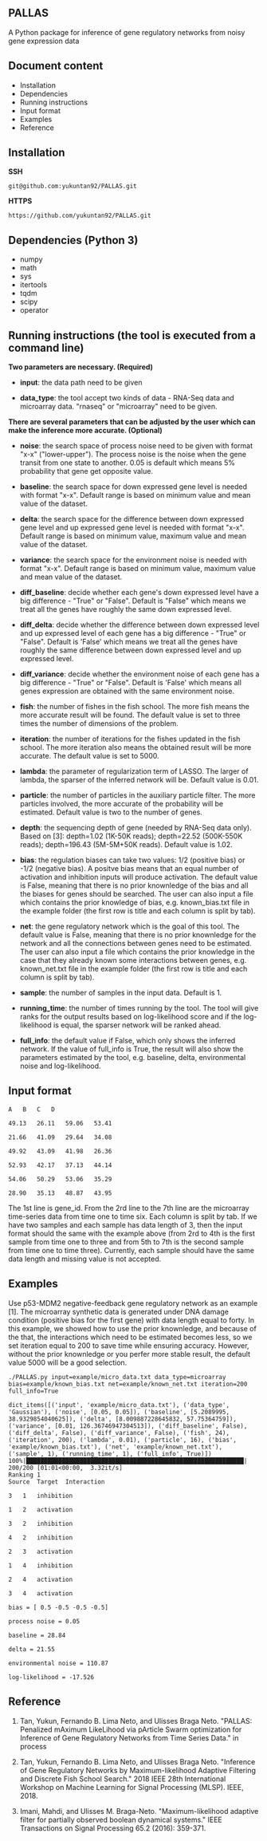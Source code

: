 ## PALLAS

A Python package for inference of gene regulatory networks from noisy gene expression data

## Document content

- Installation
- Dependencies
- Running instructions
- Input format
- Examples
- Reference

## Installation

**SSH**

`git@github.com:yukuntan92/PALLAS.git`

**HTTPS**

`https://github.com/yukuntan92/PALLAS.git`

## Dependencies (Python 3)

- numpy
- math
- sys
- itertools
- tqdm
- scipy
- operator

## Running instructions (the tool is executed from a command line)

**Two parameters are necessary. (Required)**

- **input**: the data path need to be given

- **data_type**: the tool accept two kinds of data - RNA-Seq data and microarray data. "rnaseq" or "microarray" need to be given.


**There are several parameters that can be adjusted by the user which can make the inference more accurate. (Optional)**

- **noise**: the search space of process noise need to be given with format "x-x" ("lower-upper"). The process noise is the noise when the gene transit from one state to another. 0.05 is default which means 5% probability that gene get opposite value.

- **baseline**: the search space for down expressed gene level is needed with format "x-x". Default range is based on minimum value and mean value of the dataset.

- **delta**: the search space for the difference between down expressed gene level and up expressed gene level is needed with format "x-x". Default range is based on minimum value, maximum value and mean value of the dataset.

- **variance**: the search space for the environment noise is needed with format "x-x". Default range is based on minimum value, maximum value and mean value of the dataset.

- **diff_baseline**: decide whether each gene's down expressed level have a big difference - "True" or "False". Default is "False" which means we treat all the genes have roughly the same down expressed level.

- **diff_delta**: decide whether the difference between down expressed level and up expressed level of each gene has a big difference - "True" or "False". Default is 'False' which means we treat all the genes have roughly the same difference between down expressed level and up expressed level.

- **diff_variance**: decide whether the environment noise of each gene has a big difference - "True" or "False". Default is 'False' which means all genes expression are obtained with the same environment noise.

- **fish**: the number of fishes in the fish school. The more fish means the more accurate result will be found. The default value is set to three times the number of dimensions of the problem.

- **iteration**: the number of iterations for the fishes updated in the fish school. The more iteration also means the obtained result will be more accurate. The default value is set to 5000.

- **lambda**: the parameter of regularization term of LASSO. The larger of lambda, the sparser of the inferred network will be. Default value is 0.01.

- **particle**: the number of particles in the auxiliary particle filter. The more particles involved, the more accurate of the probability will be estimated. Default value is two to the number of genes.

- **depth**: the sequencing depth of gene (needed by RNA-Seq data only). Based on [3]: depth=1.02 (1K-50K reads); depth=22.52 (500K-550K reads); depth=196.43 (5M-5M+50K reads). Default value is 1.02.

- **bias**: the regulation biases can take two values: 1/2 (positive bias) or -1/2 (negative bias). A positve bias means that an equal number of activation and inhibition inputs will produce activation. The default value is False, meaning that there is no prior knownledge of the bias and all the biases for genes should be searched. The user can also input a file which contains the prior knowledge of bias, e.g. known_bias.txt file in the example folder (the first row is title and each column is split by tab).

- **net**: the gene regulatory network which is the goal of this tool. The default value is False, meaning that there is no prior knownledge for the network and all the connections between genes need to be estimated. The user can also input a file which contains the prior knowledge in the case that they already known some interactions between genes, e.g. known_net.txt file in the example folder (the first row is title and each column is split by tab).

- **sample**: the number of samples in the input data. Default is 1.

- **running_time**: the number of times running by the tool. The tool will give ranks for the output results based on log-likelihood score and if the log-likelihood is equal, the sparser network will be ranked ahead.

- **full_info**: the default value if False, which only shows the inferred network. If the value of full_info is True, the result will also show the parameters estimated by the tool, e.g. baseline, delta, environmental noise and log-likelihood.

## Input format

```
A	B	C	D 

49.13	26.11	59.06	53.41

21.66	41.09	29.64	34.08

49.92	43.09	41.98	26.36

52.93	42.17	37.13	44.14

54.06	50.29	53.06	35.29

28.90	35.13	48.87	43.95
```

The 1st line is gene_id. From the 2rd line to the 7th line are the microarray time-series data from time one to time six. Each column is split by tab. If we have two samples and each sample has data length of 3, then the input format should the same with the example above (from 2rd to 4th is the first sample from time one to three and from 5th to 7th is the second sample from time one to time three). Currently, each sample should have the same data length and missing value is not accepted.

## Examples

Use p53-MDM2 negative-feedback gene regulatory network as an example [1]. The microarray synthetic data is generated under DNA damage condition (positive bias for the first gene) with data length equal to forty. In this example, we showed how to use the prior knownledge, and because of the that, the interactions which need to be estimated becomes less, so we set iteration equal to 200 to save time while ensuring accuracy. However, without the prior knownledge or you perfer more stable result, the default value 5000 will be a good selection.

`./PALLAS.py input=example/micro_data.txt data_type=microarray bias=example/known_bias.txt net=example/known_net.txt iteration=200 full_info=True`

```
dict_items([('input', 'example/micro_data.txt'), ('data_type', 'Gaussian'), ('noise', [0.05, 0.05]), ('baseline', [5.2089995, 38.9329854040625]), ('delta', [8.009887228645832, 57.75364759]), ('variance', [0.01, 126.36746947304513]), ('diff_baseline', False), ('diff_delta', False), ('diff_variance', False), ('fish', 24), ('iteration', 200), ('lambda', 0.01), ('particle', 16), ('bias', 'example/known_bias.txt'), ('net', 'example/known_net.txt'), ('sample', 1), ('running_time', 1), ('full_info', True)])
100%|█████████████████████████████████████████████████████████████| 200/200 [01:01<00:00,  3.32it/s]
Ranking 1
Source	Target	Interaction

3	1	inhibition

1	2	activation

3	2	inhibition

4	2	inhibition

2	3	activation

1	4	inhibition

2	4	activation

3	4	activation

bias = [ 0.5 -0.5 -0.5 -0.5]

process noise = 0.05

baseline = 28.84

delta = 21.55

environmental noise = 110.87

log-likelihood = -17.526
```


## Reference

1. Tan, Yukun, Fernando B. Lima Neto, and Ulisses Braga Neto. "PALLAS: Penalized mAximum LikeLihood via pArticle Swarm optimization for Inference of Gene Regulatory Networks from Time Series Data." in process

2. Tan, Yukun, Fernando B. Lima Neto, and Ulisses Braga Neto. "Inference of Gene Regulatory Networks by Maximum-likelihood Adaptive Filtering and Discrete Fish School Search." 2018 IEEE 28th International Workshop on Machine Learning for Signal Processing (MLSP). IEEE, 2018.

3. Imani, Mahdi, and Ulisses M. Braga-Neto. "Maximum-likelihood adaptive filter for partially observed boolean dynamical systems." IEEE Transactions on Signal Processing 65.2 (2016): 359-371.

